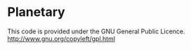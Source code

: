 Planetary
==========
This code is provided under the GNU General Public Licence.
http://www.gnu.org/copyleft/gpl.html
